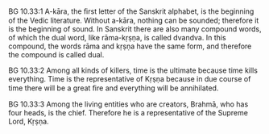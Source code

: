 BG 10.33:1	A-kāra, the ﬁrst letter of the Sanskrit alphabet, is the beginning of the Vedic literature. Without a-kāra, nothing can be sounded; therefore it is the beginning of sound. In Sanskrit there are also many compound words, of which the dual word, like rāma-kṛṣṇa, is called dvandva. In this compound, the words rāma and kṛṣṇa have the same form, and therefore the compound is called dual.

BG 10.33:2	Among all kinds of killers, time is the ultimate because time kills everything. Time is the representative of Kṛṣṇa because in due course of time there will be a great ﬁre and everything will be annihilated.

BG 10.33:3	 Among the living entities who are creators, Brahmā, who has four heads, is the chief. Therefore he is a representative of the Supreme Lord, Kṛṣṇa.